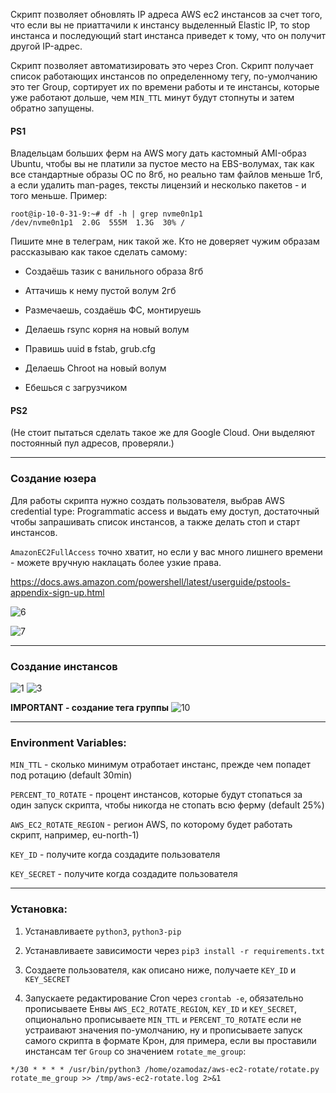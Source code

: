 Скрипт позволяет обновлять IP адреса AWS ec2 инстансов за счет того, что если вы не приаттачили к инстансу выделенный Elastic IP, то stop инстанса и последующий start инстанса приведет к тому, что он получит другой IP-адрес.

Скрипт позволяет автоматизировать это через Cron. Скрипт получает список работающих инстансов по определенному тегу, по-умолчанию это тег Group, сортирует их по времени работы и те инстансы, которые уже работают дольше, чем `MIN_TTL` минут будут стопнуты и затем обратно запущены.

#### PS1
Владельцам больших ферм на AWS могу дать кастомный AMI-образ Ubuntu, чтобы вы не платили за пустое место на EBS-волумах, так как все стандартные образы ОС по 8гб, но реально там файлов меньше 1гб, а если удалить man-pages, тексты лицензий и несколько пакетов - и того меньше. Пример:
```
root@ip-10-0-31-9:~# df -h | grep nvme0n1p1
/dev/nvme0n1p1  2.0G  555M  1.3G  30% /
```
Пишите мне в телеграм, ник такой же. Кто не доверяет чужим образам рассказываю как такое сделать самому:

* Создаёшь тазик с ванильного образа 8гб

* Аттачишь к нему пустой волум 2гб

* Размечаешь, создаёшь ФС, монтируешь

* Делаешь rsync корня на новый волум

* Правишь uuid в fstab, grub.cfg

* Делаешь Chroot на новый волум

* Ебешься с загрузчиком

#### PS2
(Не стоит пытаться сделать такое же для Google Cloud. Они выделяют постоянный пул адресов, проверяли.)

---
### Создание юзера
Для работы скрипта нужно создать пользователя, выбрав AWS credential type: Programmatic access и выдать ему доступ, достаточный чтобы запрашивать список инстансов, а также делать стоп и старт инстансов. 

`AmazonEC2FullAccess` точно хватит, но если у вас много лишнего времени - можете вручную наклацать более узкие права.

https://docs.aws.amazon.com/powershell/latest/userguide/pstools-appendix-sign-up.html

![6](https://user-images.githubusercontent.com/66549992/156938806-df8da283-7291-402c-9137-84b459e458cd.png)

![7](https://user-images.githubusercontent.com/66549992/156938881-171d6267-e9f5-416e-922b-ae4b732fd4ce.png)

---
### Создание инстансов

![1](https://user-images.githubusercontent.com/66549992/156938968-735d206c-c1d7-4a09-a806-0018e35aaa35.png)
![3](https://user-images.githubusercontent.com/66549992/156938972-27b225c0-1aae-43b5-b501-c0bf38bce36a.png)

**IMPORTANT - создание тега группы**
![10](https://user-images.githubusercontent.com/66549992/156938979-93da6f73-b4fe-4d7e-bc3c-0fe07e611d8c.png)


---

### Environment Variables:

`MIN_TTL` - сколько минимум отработает инстанс, прежде чем попадет под ротацию (default 30min)

`PERCENT_TO_ROTATE` - процент инстансов, которые будут стопаться за один запуск скрипта, чтобы никогда не стопать всю ферму (default 25%)

`AWS_EC2_ROTATE_REGION` - регион AWS, по которому будет работать скрипт, например, eu-north-1)

`KEY_ID` - получите когда создадите пользователя

`KEY_SECRET` - получите когда создадите пользователя

---

### Установка:

1) Устанавливаете `python3`, `python3-pip`

2) Устанавливаете зависимости через `pip3 install -r requirements.txt`

3) Создаете пользователя, как описано ниже, получаете `KEY_ID` и `KEY_SECRET`

4) Запускаете редактирование Cron через `crontab -e`, обязательно прописываете Енвы `AWS_EC2_ROTATE_REGION`, `KEY_ID` и `KEY_SECRET`, опционально прописываете `MIN_TTL` и `PERCENT_TO_ROTATE` если не устраивают значения по-умолчанию, ну и прописываете запуск самого скрипта в формате Крон, для примера, если вы проставили инстансам тег `Group` со значением `rotate_me_group`:

`*/30 * * * * /usr/bin/python3 /home/ozamodaz/aws-ec2-rotate/rotate.py rotate_me_group >> /tmp/aws-ec2-rotate.log 2>&1`
